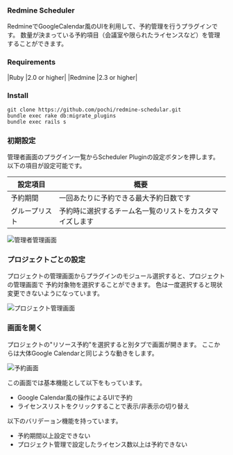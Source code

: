 ### Redmine Scheduler

RedmineでGoogleCalendar風のUIを利用して、予約管理を行うプラグインです。
数量が決まっている予約項目（会議室や限られたライセンスなど）を管理することができます。

### Requirements

|Ruby |2.0 or higher|
|Redmine |2.3 or higher|

### Install

```
git clone https://github.com/pochi/redmine-schedular.git
bundle exec rake db:migrate_plugins
bundle exec rails s
```

### 初期設定

管理者画面のプラグイン一覧からScheduler Pluginの設定ボタンを押します。
以下の項目が設定可能です。

|設定項目    |   概要|
|--------|------|
|予約期間 |   一回あたりに予約できる最大予約日数です|
|グループリスト |  予約時に選択するチーム名一覧のリストをカスタマイズします|

![管理者管理画面](https://dl.dropboxusercontent.com/u/1760801/redmine_scheduler/admin_manage.png)

### プロジェクトごとの設定

プロジェクトの管理画面からプラグインのモジュール選択すると、プロジェクトの管理画面で
予約対象物を選択することができます。
色は一度選択すると現状変更できないようになっています。

![プロジェクト管理画面](https://dl.dropboxusercontent.com/u/1760801/redmine_scheduler/project_manage.png)

### 画面を開く

プロジェクトの"リソース予約"を選択すると別タブで画面が開きます。
ここからは大体Google Calendarと同じような動きをします。

![予約画面](https://dl.dropboxusercontent.com/u/1760801/redmine_scheduler/reserve.png)

この画面では基本機能として以下をもっています。

* Google Calendar風の操作によるUIで予約
* ライセンスリストをクリックすることで表示/非表示の切り替え

以下のバリデーョン機能を持っています。

* 予約期間以上設定できない
* プロジェクト管理で設定したライセンス数以上は予約できない
